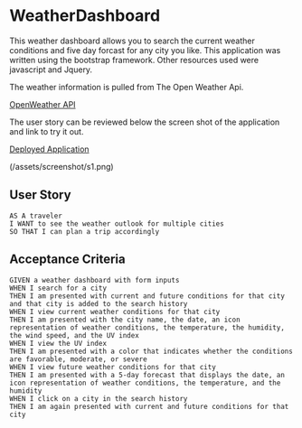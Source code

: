 # WeatherDashboard

This weather dashboard allows you to search the current weather conditions and five day forcast for any city you like.
This application was written using the bootstrap framework. Other resources used were javascript and Jquery.

The weather information is pulled from The Open Weather Api.

[OpenWeather API](https://openweathermap.org/api)

The user story can be reviewed below the screen shot of the application and link to try it out.

[Deployed Application](https://chorvick.github.io/WeatherDashboard/index.html)

(/assets/screenshot/s1.png)

## User Story

```
AS A traveler
I WANT to see the weather outlook for multiple cities
SO THAT I can plan a trip accordingly
```

## Acceptance Criteria

```
GIVEN a weather dashboard with form inputs
WHEN I search for a city
THEN I am presented with current and future conditions for that city and that city is added to the search history
WHEN I view current weather conditions for that city
THEN I am presented with the city name, the date, an icon representation of weather conditions, the temperature, the humidity, the wind speed, and the UV index
WHEN I view the UV index
THEN I am presented with a color that indicates whether the conditions are favorable, moderate, or severe
WHEN I view future weather conditions for that city
THEN I am presented with a 5-day forecast that displays the date, an icon representation of weather conditions, the temperature, and the humidity
WHEN I click on a city in the search history
THEN I am again presented with current and future conditions for that city
```
